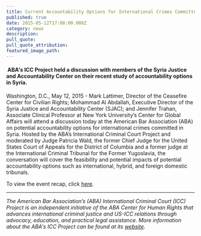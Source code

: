 ```yaml
---
title: Current Accountability Options for International Crimes Committed in Syria
published: true
date: 2015-05-12T17:08:00.000Z
category: news
description:
pull_quote:
pull_quote_attribution:
featured_image_path:
---
```



#### &nbsp;ABA's ICC Project held a discussion with members of the Syria Justice and Accountability Center on their recent study of accountability options in Syria.

Washington, D.C., May 12, 2015 - Mark Lattimer, Director of the Ceasefire Center for Civilian Rights; Mohammad Al Abdallah, Executive Director of the Syria Justice and Accountability Center (SJAC); and Jennifer Trahan, Associate Clinical Professor at New York University’s Center for Global Affairs will attend a discussion today at the American Bar Association (ABA) on potential accountability options for international crimes committed in Syria. Hosted by the ABA’s International Criminal Court Project and moderated by Judge Patricia Wald, the former Chief Judge for the United States Court of Appeals for the District of Columbia and a former judge at the International Criminal Tribunal for the Former Yugoslavia, the conversation will cover the feasibility and potential impacts of potential accountability options such as international, hybrid, and foreign domestic tribunals.

To view the event recap, click [here](http://www.international-criminal-justice-today.org/event/2015/05/12/accountability-options-for-crimes-committed-in-syria/).

---

*The American Bar Association’s (ABA) International Criminal Court (ICC) Project is an independent initiative of the ABA Center for Human Rights that advances international criminal justice and US-ICC relations through advocacy, education, and practical legal assistance. More information about the ABA's ICC Project can be found at its [website](aba-icc.org/).*